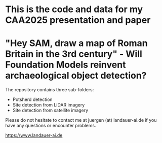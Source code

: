 # This is the code and data for my CAA2025 presentation and paper

# "Hey SAM, draw a map of Roman Britain in the 3rd century" - Will Foundation Models reinvent archaeological object detection?

The repository contains three sub-folders:

- Potsherd detection
- Site detection from LiDAR imagery
- Site detection from satellite imagery

Please do not hesitate to contact me at juergen (at) landauer-ai.de if you have any questions or encounter problems.

https://www.landauer-ai.de
